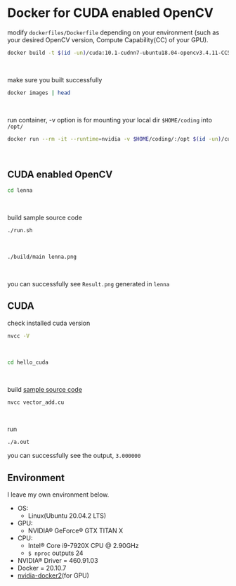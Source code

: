 # Docker for CUDA enabled OpenCV


modify `dockerfiles/Dockerfile` depending on your environment
(such as your desired OpenCV version, Compute Capability(CC) of your GPU).
```bash
docker build -t $(id -un)/cuda:10.1-cudnn7-ubuntu18.04-opencv3.4.11-CC5.0 ./dockerfiles/
```
<br>

make sure you built successfully
```bash
docker images | head
```
<br>

run container, -v option is for mounting your local dir `$HOME/coding` into `/opt/`
```bash
docker run --rm -it --runtime=nvidia -v $HOME/coding/:/opt $(id -un)/cuda:10.1-cudnn7-ubuntu18.04-opencv3.4.11-CC5.0
```
<br>

## CUDA enabled OpenCV

```bash
cd lenna
```
<br>

build sample source code
```bash
./run.sh
```
<br>

```bash
./build/main lenna.png
```
<br>

you can successfully see `Result.png` generated in `lenna`
<br>

## CUDA
check installed cuda version
```bash
nvcc -V
```
<br>


```bash
cd hello_cuda
```
<br>

build [sample source code](https://cuda-tutorial.readthedocs.io/en/latest/tutorials/tutorial01/)
```bash
nvcc vector_add.cu
```
<br>

run
```bash
./a.out
```

you can successfully see the output, `3.000000`
<br>


## Environment
I leave my own environment below. 
* OS:
	* Linux(Ubuntu 20.04.2 LTS) 
* GPU:
	* NVIDIA® GeForce® GTX TITAN X
* CPU:
	* Intel® Core i9-7920X CPU @ 2.90GHz
	* `$ nproc` outputs 24	
* NVIDIA® Driver = 460.91.03
* Docker = 20.10.7
* [nvidia-docker2](https://github.com/NVIDIA/nvidia-docker)(for GPU)


